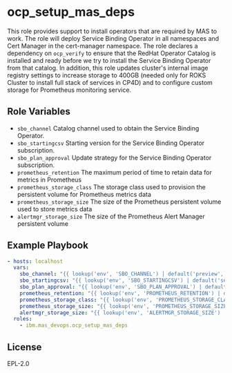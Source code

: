 ocp_setup_mas_deps
==================

This role provides support to install operators that are required by MAS to work. The role will deploy Service Binding Operator in all namespaces and Cert Manager in the cert-manager namespace.  The role declares a dependency on `ocp_verify` to ensure that the RedHat Operator Catalog is installed and ready before we try to install the Service Binding Operator from that catalog.
In addition, this role updates cluster's internal image registry settings to increase storage to 400GB (needed only for ROKS Cluster to install full stack of services in CP4D) and to configure custom storage for Prometheus monitoring service.


Role Variables
--------------

- `sbo_channel` Catalog channel used to obtain the Service Binding Operator.
- `sbo_startingcsv` Starting version for the Service Binding Operator subscription.
- `sbo_plan_approval` Update strategy for the Service Binding Operator subscription.
- `prometheus_retention` The maximum period of time to retain data for metrics in Prometheus
- `prometheus_storage_class` The storage class used to provision the persistent volume for Prometheus metrics data
- `prometheus_storage_size` The size of the Prometheus persistent volume used to store metrics data
- `alertmgr_storage_size` The size of the Prometheus Alert Manager persistent volume

Example Playbook
----------------

```yaml
- hosts: localhost
  vars:
    sbo_channel: "{{ lookup('env', 'SBO_CHANNEL') | default('preview', true) }}"
    sbo_startingcsv: "{{ lookup('env', 'SBO_STARTINGCSV') | default('service-binding-operator.v0.8.0', true) }}"
    sbo_plan_approval: "{{ lookup('env', 'SBO_PLAN_APPROVAL') | default('Manual', true) }}"
    prometheus_retention: "{{ lookup('env', 'PROMETHEUS_RETENTION') | default('15d', true) }}"
    prometheus_storage_class: "{{ lookup('env', 'PROMETHEUS_STORAGE_CLASS') | default('ibmc-block-gold', true) }}"
    prometheus_storage_size: "{{ lookup('env', 'PROMETHEUS_STORAGE_SIZE') | default('300Gi', true) }}"
    alertmgr_storage_size: "{{ lookup('env', 'ALERTMGR_STORAGE_SIZE') | default('20Gi', true) }}"
  roles:
    - ibm.mas_devops.ocp_setup_mas_deps
```
License
-------

EPL-2.0

